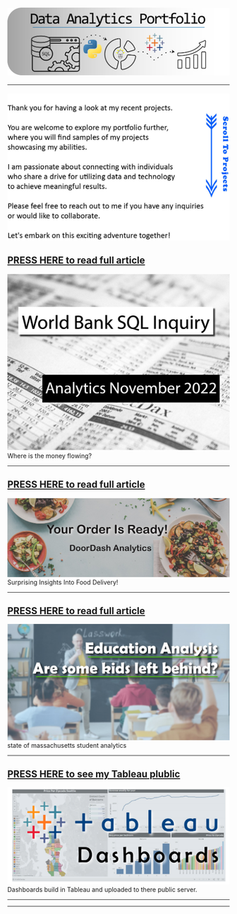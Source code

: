 #### <img src="images/Portfolio_Header.png?raw=true"/>

---

#### <img src="images/welcome message2.jpg?raw=true"/>

## [PRESS HERE to read full article](/Bank_project.md)
<img src="Bank_Vissuals/Bank Project Header.jpg?raw=true"/>
Where is the money flowing?

---
## [PRESS HERE to read full article](/doordash_project.md)
<img src="images/TitleImage_Doordash_Trimmed.jpg?raw=true"/>
Surprising Insights Into Food Delivery!

---
## [PRESS HERE to read full article](/schoolproject.md)
<img src="images/Education project.jpg?raw=true"/>
state of massachusetts student analytics


---
## [PRESS HERE to see my Tableau plublic](https://public.tableau.com/app/profile/trevor.maxwell4413)
<img src="images/Tableau Thumbnail.png?raw=true"/>
Dashboards build in Tableau and uploaded to there public server. 

---


---




